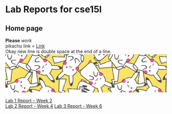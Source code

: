 # Lab Reports for cse15l
## Home page
**Please** *work*  
pikachu link = [Link](https://cdn11.bigcommerce.com/s-gyhhtwx4/images/stencil/1280x1280/products/3496/9708/079346048182_Puzzle_800__12634.1625757776.jpg?c=2)  
Okay new line is double space at the end of a line.  
![Image](./Images/pikachu.PNG)

[Lab 1 Report – Week 2](lab-report-1-week-2.html)  
[Lab 2 Report - Week 4](lab-report-2-week-4.html)
[Lab 3 Report - Week 6](lab-report-3-week-6.html)

